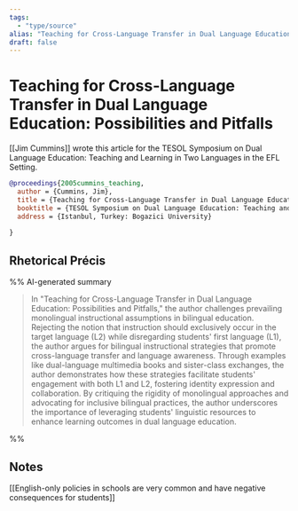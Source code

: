 ```yaml
---
tags:
  - "type/source"
alias: "Teaching for Cross-Language Transfer in Dual Language Education: Possibilities and Pitfalls"
draft: false
---
```

# Teaching for Cross-Language Transfer in Dual Language Education: Possibilities and Pitfalls

[[Jim Cummins]] wrote this article for the TESOL Symposium on Dual Language Education: Teaching and Learning in Two Languages in the EFL Setting.

```bibtex
@proceedings{2005cummins_teaching,
  author = {Cummins, Jim},
  title = {Teaching for Cross-Language Transfer in Dual Language Education: Possibilities and Pitfalls},
  booktitle = {TESOL Symposium on Dual Language Education: Teaching and Learning in Two Languages in the EFL Setting},
  address = {Istanbul, Turkey: Bogazici University}
  
}
```

## Rhetorical Précis
%% AI-generated summary
> In "Teaching for Cross-Language Transfer in Dual Language Education: Possibilities and Pitfalls," the author challenges prevailing monolingual instructional assumptions in bilingual education. Rejecting the notion that instruction should exclusively occur in the target language (L2) while disregarding students' first language (L1), the author argues for bilingual instructional strategies that promote cross-language transfer and language awareness. Through examples like dual-language multimedia books and sister-class exchanges, the author demonstrates how these strategies facilitate students' engagement with both L1 and L2, fostering identity expression and collaboration. By critiquing the rigidity of monolingual approaches and advocating for inclusive bilingual practices, the author underscores the importance of leveraging students' linguistic resources to enhance learning outcomes in dual language education.

%%
## Notes
[[English-only policies in schools are very common and have negative consequences for students]]
